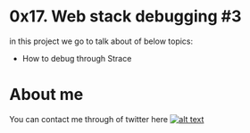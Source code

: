 # 0x17. Web stack debugging #3


in this project we go to talk about of below topics:

* How to debug through Strace

# About me

You can contact me through of twitter here [![alt text](https://cdn.icon-icons.com/icons2/1254/PNG/128/1495494667-jd13_84467.png)](https://twitter.com/Near_Fuentes")
